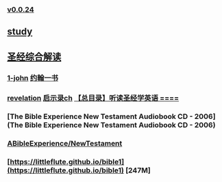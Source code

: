 ### [v0.0.24](https://github.com/littleflute/bible/edit/master/README.md)
## [study](study)
## [圣经综合解读](https://cmcbiblereading.com/)
### [1-john](https://www.biblica.com/bible/niv/1-john/1/) [约翰一书](https://www.biblica.com/bible/ccb/%E7%BA%A6%E7%BF%B0%E4%B8%80%E4%B9%A6/1/)
### [revelation](https://www.biblica.com/bible/niv/revelation/1/) [启示录ch](https://www.biblica.com/bible/ccb/%E5%90%AF%E7%A4%BA%E5%BD%95/1/) [【总目录】听读圣经学英语 ====](https://mp.weixin.qq.com/s/0-zN7HSNeSi2pGOBTlOo0A)
### [The Bible Experience New Testament Audiobook CD - 2006](The Bible Experience New Testament Audiobook CD - 2006)
### [ABibleExperience/NewTestament](ABibleExperience/NewTestament)

### [https://littleflute.github.io/bible1](https://littleflute.github.io/bible1) [247M]


<script src="https://www.w3schools.com/lib/w3.js"></script>
<script src="https://littleflute.github.io/JavaScript/blclass.js" ></script>
<script src="https://littleflute.github.io/JavaScript/blApp.js"></script>
<script src="blAppPlx.js"></script>
